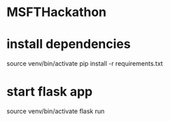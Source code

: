 # MSFTHackathon

# install dependencies
source venv/bin/activate
pip install -r requirements.txt

# start flask app
source venv/bin/activate
flask run
